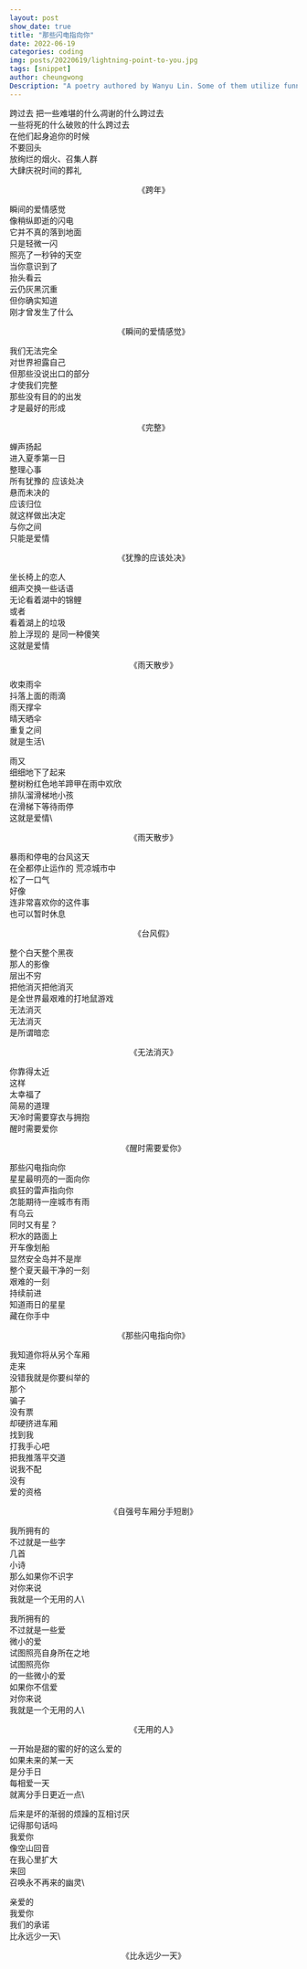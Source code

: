 ```yaml
---
layout: post
show_date: true
title: "那些闪电指向你"
date: 2022-06-19
categories: coding
img: posts/20220619/lightning-point-to-you.jpg
tags: [snippet]
author: cheungwong
Description: "A poetry authored by Wanyu Lin. Some of them utilize funny and impressive metaphors, while most of them are too boring."
---
```


跨过去
把一些难堪的什么凋谢的什么跨过去\
一些将死的什么破败的什么跨过去\
在他们起身追你的时候\
不要回头\
放绚烂的烟火、召集人群\
大肆庆祝时间的葬礼
<center>《跨年》</center>

瞬间的爱情感觉\
像稍纵即逝的闪电\
它并不真的落到地面\
只是轻微一闪\
照亮了一秒钟的天空\
当你意识到了\
抬头看云\
云仍灰黑沉重\
但你确实知道\
刚才曾发生了什么
<center>《瞬间的爱情感觉》</center>

我们无法完全\
对世界袒露自己\
但那些没说出口的部分\
才使我们完整\
那些没有目的的出发\
才是最好的形成
<center>《完整》</center>

蝉声扬起\
进入夏季第一日\
整理心事\
所有犹豫的 应该处决\
悬而未决的\
应该归位\
就这样做出决定\
与你之间\
只能是爱情
<center>《犹豫的应该处决》</center>

坐长椅上的恋人\
细声交换一些话语\
无论看着湖中的锦鲤\
或者\
看着湖上的垃圾\
脸上浮现的 是同一种傻笑\
这就是爱情
<center>《雨天散步》</center>

收束雨伞\
抖落上面的雨滴\
雨天撑伞\
晴天晒伞\
重复之间\
就是生活\

雨又\
细细地下了起来\
整树粉红色地羊蹄甲在雨中欢欣\
排队溜滑梯地小孩\
在滑梯下等待雨停\
这就是爱情\
<center>《雨天散步》</center>

暴雨和停电的台风这天\
在全都停止运作的 荒凉城市中\
松了一口气\
好像\
连非常喜欢你的这件事\
也可以暂时休息
<center>《台风假》</center>

整个白天整个黑夜\
那人的影像\
层出不穷\
把他消灭把他消灭\
是全世界最艰难的打地鼠游戏\
无法消灭\
无法消灭\
是所谓暗恋
<center>《无法消灭》</center>

你靠得太近\
这样\
太幸福了\
简易的道理\
天冷时需要穿衣与拥抱\
醒时需要爱你
<center>《醒时需要爱你》</center>


那些闪电指向你\
星星最明亮的一面向你\
疯狂的雷声指向你\
怎能期待一座城市有雨\
有乌云\
同时又有星？\
积水的路面上\
开车像划船\
显然安全岛并不是岸\
整个夏天最干净的一刻\
艰难的一刻\
持续前进\
知道雨日的星星\
藏在你手中
<center>《那些闪电指向你》</center>

我知道你将从另个车厢\
走来\
没错我就是你要纠举的\
那个\
骗子\
没有票\
却硬挤进车厢\
找到我\
打我手心吧\
把我推落平交道\
说我不配\
没有\
爱的资格
<center>《自强号车厢分手短剧》</center>

我所拥有的\
不过就是一些字\
几首\
小诗\
那么如果你不识字\
对你来说\
我就是一个无用的人\

我所拥有的\
不过就是一些爱\
微小的爱\
试图照亮自身所在之地\
试图照亮你\
的一些微小的爱\
如果你不信爱\
对你来说\
我就是一个无用的人\
<center>《无用的人》</center>

一开始是甜的蜜的好的这么爱的\
如果未来的某一天\
是分手日\
每相爱一天\
就离分手日更近一点\

后来是坏的渐弱的烦躁的互相讨厌\
记得那句话吗\
我爱你\
像空山回音\
在我心里扩大\
来回\
召唤永不再来的幽灵\

亲爱的\
我爱你\
我们的承诺\
比永远少一天\
<center>《比永远少一天》</center>